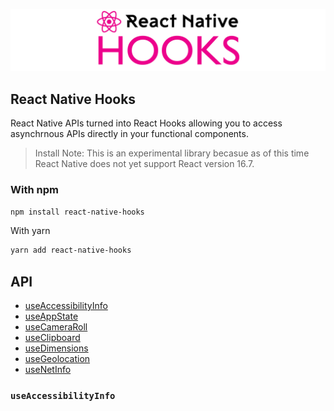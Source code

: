 ![React Native Hooks](reactnativehooks.jpg)

## React Native Hooks
React Native APIs turned into React Hooks allowing you to access asynchrnous APIs directly in your functional components.

> Install
Note: This is an experimental library becasue as of this time React Native does not yet support React version 16.7.

### With npm

```sh
npm install react-native-hooks
```

With yarn
```sh
yarn add react-native-hooks
```

## API
- [useAccessibilityInfo]()
- [useAppState]()
- [useCameraRoll]()
- [useClipboard]()
- [useDimensions]()
- [useGeolocation]()
- [useNetInfo]()


### `useAccessibilityInfo`

